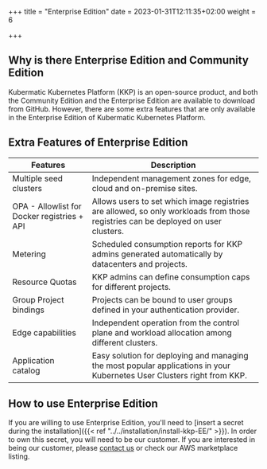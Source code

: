 
+++
title = "Enterprise Edition"
date = 2023-01-31T12:11:35+02:00
weight = 6

+++

## Why is there Enterprise Edition and Community Edition

Kubermatic Kubernetes Platform (KKP) is an open-source product, and both the Community Edition and the Enterprise Edition are available to download from GitHub. However, there are some extra features that are only available in the Enterprise Edition of Kubermatic Kubernetes Platform.

## Extra Features of Enterprise Edition

| Features                                    | Description                                                                                                                       |
| ------------------------------------------- | --------------------------------------------------------------------------------------------------------------------------------- |
| Multiple seed clusters                      | Independent management zones for edge, cloud and on-premise sites.                                                                |
| OPA - Allowlist for Docker registries + API | Allows users to set which image registries are allowed, so only workloads from those registries can be deployed on user clusters. |
| Metering                                    | Scheduled consumption reports for KKP admins generated automatically by datacenters and projects.                                 |
| Resource Quotas                             | KKP admins can define consumption caps for different projects.                                                                    |
| Group Project bindings                      | Projects can be bound to user groups defined in your authentication provider.                                                     |
| Edge capabilities                           | Independent operation from the control plane and workload allocation among different clusters.                                    |
| Application catalog                         | Easy solution for deploying and managing the most popular applications in your Kubernetes User Clusters right from KKP.           |

## How to use Enterprise Edition

If you are willing to use Enterprise Edition, you'll need to [insert a secret during the installation]({{< ref "../../installation/install-kkp-EE/" >}}). In order to own this secret, you will need to be our customer. If you are interested in being our customer, please [contact us](https://www.kubermatic.com/contact-us/) or check our AWS marketplace listing.
